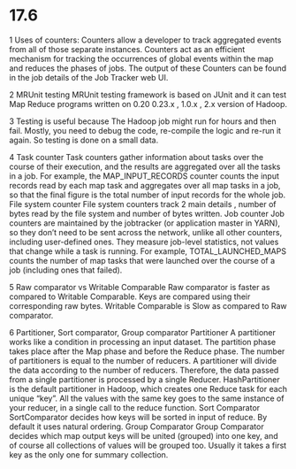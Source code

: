 # 17.6
1 Uses of counters:
  Counters allow a developer to track aggregated events from all of those separate instances. 
  Counters act as an efficient mechanism for tracking the occurrences of global events within the map and reduces the phases of jobs. 
  The output of these Counters can be found in the job details of the Job Tracker web UI.


2 MRUnit testing
MRUnit testing framework is based on JUnit and it can test Map Reduce programs written on 0.20 0.23.x , 1.0.x , 2.x version of Hadoop.

3 Testing is useful because 
The Hadoop job might run for hours and then fail. Mostly, you need to debug the code, re-compile the logic and re-run it again. 
So testing is done on a small data.

4 
Task counter
Task counters gather information about tasks over the course of their execution, and the results are aggregated over all the tasks in a job. For example, the MAP_INPUT_RECORDS counter counts the input records read by each map task and aggregates over all map tasks in a job, so that the final figure is the total number of input records for the whole job.
File system counter
File system counters track 2 main details , number of bytes read by the file system and number of bytes written.
Job counter
Job counters are maintained by the jobtracker (or application master in YARN), so they don’t need to be sent across the network, unlike all other counters, including user-defined ones. They measure job-level statistics, not values that change while a task is running. For example, TOTAL_LAUNCHED_MAPS counts the number of map tasks that were launched over the course of a job (including ones that failed).

5 Raw comparator vs Writable Comparable
Raw comparator is faster as compared to Writable Comparable. Keys are compared using their corresponding raw bytes.
Writable Comparable is Slow as compared to Raw comparator.

6 Partitioner, Sort comparator, Group comparator
Partitioner
A partitioner works like a condition in processing an input dataset. The partition phase takes place after the Map phase and before the Reduce phase. The number of partitioners is equal to the number of reducers. A partitioner will divide the data according to the number of reducers. Therefore, the data passed from a single partitioner is processed by a single Reducer. HashPartitioner is the default partitioner in Hadoop, which creates one Reduce task for each unique “key”.  All the values with the same key goes to the same instance of your reducer, in a single call to the reduce function.
Sort Comparator
SortComparator decides how keys will be sorted in input of reduce. By default it uses natural ordering.
Group Comparator
Group Comparator decides which map output keys will be united (grouped) into one key, and of course all collections of values will be grouped too. Usually it takes a first key as the only one for summary collection.
